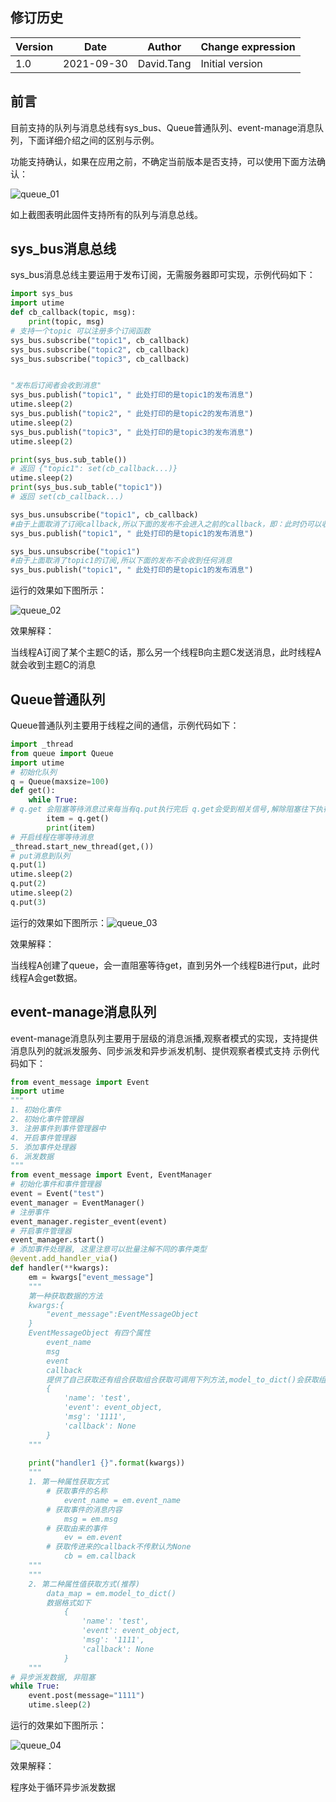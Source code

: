 ## 修订历史

| Version | Date       | Author     | Change expression |
| ------- | ---------- | ---------- | ----------------- |
| 1.0     | 2021-09-30 | David.Tang | Initial version   |

## 前言

目前支持的队列与消息总线有sys_bus、Queue普通队列、event-manage消息队列，下面详细介绍之间的区别与示例。

功能支持确认，如果在应用之前，不确定当前版本是否支持，可以使用下面方法确认：

![queue_01](media/queue_01.jpg)

如上截图表明此固件支持所有的队列与消息总线。

## sys_bus消息总线

sys_bus消息总线主要运用于发布订阅，无需服务器即可实现，示例代码如下：

```python
import sys_bus
import utime 
def cb_callback(topic, msg):
    print(topic, msg)
# 支持一个topic 可以注册多个订阅函数
sys_bus.subscribe("topic1", cb_callback)
sys_bus.subscribe("topic2", cb_callback)
sys_bus.subscribe("topic3", cb_callback)


"发布后订阅者会收到消息"
sys_bus.publish("topic1", " 此处打印的是topic1的发布消息")
utime.sleep(2)
sys_bus.publish("topic2", " 此处打印的是topic2的发布消息")
utime.sleep(2)
sys_bus.publish("topic3", " 此处打印的是topic3的发布消息")
utime.sleep(2)

print(sys_bus.sub_table())
# 返回 {"topic1": set(cb_callback...)}
utime.sleep(2)
print(sys_bus.sub_table("topic1"))
# 返回 set(cb_callback...)

sys_bus.unsubscribe("topic1", cb_callback)
#由于上面取消了订阅callback,所以下面的发布不会进入之前的callback，即：此时仍可以收到订阅消息，但是没有callback
sys_bus.publish("topic1", " 此处打印的是topic1的发布消息")

sys_bus.unsubscribe("topic1")
#由于上面取消了topic1的订阅,所以下面的发布不会收到任何消息
sys_bus.publish("topic1", " 此处打印的是topic1的发布消息")
```

运行的效果如下图所示：

![queue_02](media/queue_02.png)

效果解释：

当线程A订阅了某个主题C的话，那么另一个线程B向主题C发送消息，此时线程A就会收到主题C的消息

## Queue普通队列

Queue普通队列主要用于线程之间的通信，示例代码如下：

```python
import _thread
from queue import Queue
import utime
# 初始化队列
q = Queue(maxsize=100)
def get():
    while True:
# q.get 会阻塞等待消息过来每当有q.put执行完后 q.get会受到相关信号,解除阻塞往下执行
        item = q.get()
        print(item)
# 开启线程在哪等待消息
_thread.start_new_thread(get,())
# put消息到队列
q.put(1)
utime.sleep(2)
q.put(2)
utime.sleep(2)
q.put(3)
```

运行的效果如下图所示：![queue_03](media/queue_03.jpg)

效果解释：

当线程A创建了queue，会一直阻塞等待get，直到另外一个线程B进行put，此时线程A会get数据。

## event-manage消息队列

event-manage消息队列主要用于层级的消息派播,观察者模式的实现，支持提供消息队列的就派发服务、同步派发和异步派发机制、提供观察者模式支持  示例代码如下：

```python
from event_message import Event
import utime
"""
1. 初始化事件
2. 初始化事件管理器
3. 注册事件到事件管理器中
4. 开启事件管理器
5. 添加事件处理器
6. 派发数据
"""
from event_message import Event, EventManager
# 初始化事件和事件管理器
event = Event("test")
event_manager = EventManager()
# 注册事件
event_manager.register_event(event)
# 开启事件管理器
event_manager.start()
# 添加事件处理器, 这里注意可以批量注解不同的事件类型
@event.add_handler_via()
def handler(**kwargs):
    em = kwargs["event_message"]
    """
    第一种获取数据的方法
    kwargs:{
        "event_message":EventMessageObject
    }
    EventMessageObject 有四个属性
        event_name
        msg
        event
        callback
        提供了自己获取还有组合获取组合获取可调用下列方法,model_to_dict()会获取组合的字典内容如下
        {
            'name': 'test',
            'event': event_object,
            'msg': '1111',
            'callback': None
        }
    """
    
    print("handler1 {}".format(kwargs))
    """
    1. 第一种属性获取方式
        # 获取事件的名称
            event_name = em.event_name
        # 获取事件的消息内容
            msg = em.msg
        # 获取由来的事件
            ev = em.event
        # 获取传进来的callback不传默认为None
            cb = em.callback
    """
    """
    2. 第二种属性值获取方式(推荐)
        data_map = em.model_to_dict()
        数据格式如下
            {
                'name': 'test',
                'event': event_object,
                'msg': '1111',
                'callback': None
            }
    """
# 异步派发数据, 非阻塞
while True:
    event.post(message="1111")
    utime.sleep(2)
```

运行的效果如下图所示：

![queue_04](media/queue_04.jpg)

效果解释：

程序处于循环异步派发数据





